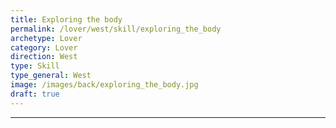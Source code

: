 ```yaml
---
title: Exploring the body
permalink: /lover/west/skill/exploring_the_body
archetype: Lover
category: Lover
direction: West
type: Skill
type_general: West
image: /images/back/exploring_the_body.jpg
draft: true
---
```


---
